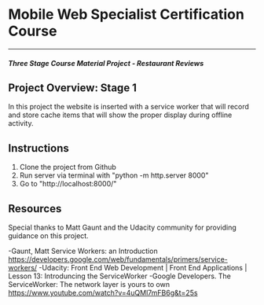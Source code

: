 # Mobile Web Specialist Certification Course
---
#### _Three Stage Course Material Project - Restaurant Reviews_

## Project Overview: Stage 1

In this project the website is inserted with a service worker that will record and store cache items that will show the proper
display during offline activity. 


## Instructions

1. Clone the project from Github
2. Run server via terminal with "python -m http.server 8000"
3. Go to "http://localhost:8000/"


## Resources

Special thanks to Matt Gaunt and the Udacity community for providing guidance on this project.

-Gaunt, Matt  Service Workers: an Introduction https://developers.google.com/web/fundamentals/primers/service-workers/
-Udacity: Front End Web Development | Front End Applications | Lesson 13: Introduncing the ServiceWorker
-Google Developers. The ServiceWorker: The network layer is yours to own https://www.youtube.com/watch?v=4uQMl7mFB6g&t=25s

